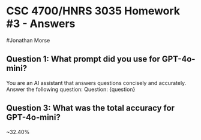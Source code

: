 # CSC 4700/HNRS 3035 Homework #3 - Answers
#Jonathan Morse

## Question 1: What prompt did you use for GPT-4o-mini?
You are an AI assistant that answers questions concisely and accurately.
Answer the following question:
Question: {question}


## Question 3: What was the total accuracy for GPT-4o-mini?
~32.40%